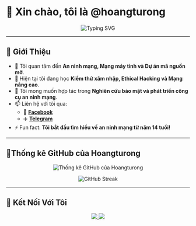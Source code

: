 # 👋 Xin chào, tôi là @hoangturong

<p align="center">
  <img src="https://readme-typing-svg.herokuapp.com?font=Fira+Code&duration=4000&pause=1000&color=F75C7E&center=true&width=500&lines=%F0%9F%92%BB+Cybersecurity+Enthusiast;%F0%9F%91%8D+Always+learning+new+things!;%E2%9C%85+Open+Source+Contributor" alt="Typing SVG" />
</p>

---

## 🚀 Giới Thiệu

- 👀 Tôi quan tâm đến **An ninh mạng, Mạng máy tính và Dự án mã nguồn mở**.
- 🌱 Hiện tại tôi đang học **Kiểm thử xâm nhập, Ethical Hacking và Mạng nâng cao**.
- 💞️ Tôi mong muốn hợp tác trong **Nghiên cứu bảo mật và phát triển công cụ an ninh mạng**.
- 📫 Liên hệ với tôi qua:
  - 📘 **[Facebook](https://www.facebook.com/hackersbybus)**
  - ✈️ **[Telegram](https://t.me/ZzTLINHzZ)**
- ⚡ Fun fact: **Tôi bắt đầu tìm hiểu về an ninh mạng từ năm 14 tuổi!**

---

## 👀Thống kê GitHub của Hoangturong

<p align="center">
  <img src="https://github-readme-stats.vercel.app/api?username=hoangturong&show_icons=true&theme=radical" alt="Thống kê GitHub của Hoangturong">
</p>

<p align="center">
  <img src="https://github-readme-streak-stats.herokuapp.com/?user=hoangturong&theme=tokyonight" alt="GitHub Streak">
</p>


---

## 🔗 Kết Nối Với Tôi

<p align="center">
  <a href="https://www.facebook.com/hackersbybus">
    <img src="https://img.shields.io/badge/Facebook-1877F2?style=for-the-badge&logo=facebook&logoColor=white">
  </a>
  <a href="https://t.me/ZzTLINHzZ">
    <img src="https://img.shields.io/badge/Telegram-26A5E4?style=for-the-badge&logo=telegram&logoColor=white">
  </a>
</p>

<!---
hoangturong/hoangturong là một ✨ kho đặc biệt ✨ vì `README.md` (tệp này) xuất hiện trên hồ sơ GitHub của bạn.
Bạn có thể nhấp vào liên kết Xem trước để xem các thay đổi của mình.
--->
